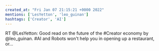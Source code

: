 ```yaml
---
created_at: "Fri Jan 07 21:15:21 +0000 2022"
mentions: ['LesYetton', 'leo_guinan']
hashtags: ['Creator', 'AI']
---
```


RT @LesYetton: Good read on the future of the #Creator economy by @leo_guinan. #AI and Robots won't help you in opening up a restaurant, or…
